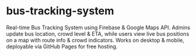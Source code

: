 # bus-tracking-system
Real-time Bus Tracking System using Firebase &amp; Google Maps API. Admins update bus location, crowd level &amp; ETA, while users view live bus positions on a map with route info &amp; crowd indicators. Works on desktop &amp; mobile, deployable via GitHub Pages for free hosting.
